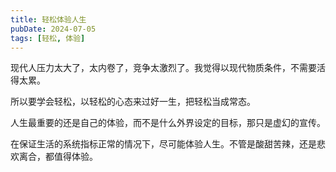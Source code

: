 ```yaml
---
title: 轻松体验人生
pubDate: 2024-07-05
tags: [轻松, 体验]
---
```


现代人压力太大了，太内卷了，竞争太激烈了。我觉得以现代物质条件，不需要活得太累。

所以要学会轻松，以轻松的心态来过好一生，把轻松当成常态。

人生最重要的还是自己的体验，而不是什么外界设定的目标，那只是虚幻的宣传。

在保证生活的系统指标正常的情况下，尽可能体验人生。不管是酸甜苦辣，还是悲欢离合，都值得体验。
